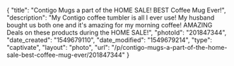{
    "title": "Contigo Mugs a part of the HOME SALE! BEST Coffee Mug Ever!",
    "description": "My Contigo coffee tumbler is all I ever use! My husband bought us both one and it's amazing for my morning coffee! AMAZING Deals on these products during the HOME SALE!",
    "photoId": "201847344",
    "date_created": "1549679110",
    "date_modified": "1549679214",
    "type": "captivate",
    "layout": "photo",
    "url": "\/p\/contigo-mugs-a-part-of-the-home-sale-best-coffee-mug-ever\/201847344"
}